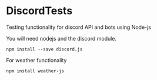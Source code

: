 # DiscordTests
Testing functionality for discord API and bots using Node-js

You will need nodejs and the discord module.

`npm install --save discord.js`

For weather functionality

`npm install weather-js`


